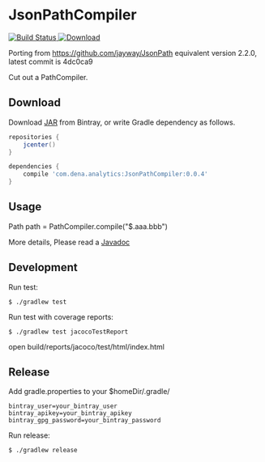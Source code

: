 # JsonPathCompiler

[![Build Status](https://travis-ci.org/kysnm/JsonPathCompiler.svg?branch=master)](https://travis-ci.org/kysnm/JsonPathCompiler)[ ![Download](https://api.bintray.com/packages/medjed/maven/JsonPathCompiler/images/download.svg) ](https://bintray.com/medjed/maven/JsonPathCompiler/_latestVersion)

Porting from https://github.com/jayway/JsonPath equivalent version 2.2.0, latest commit is 4dc0ca9

Cut out a PathCompiler.

## Download

Download [JAR](https://bintray.com/medjed/maven/JsonPathCompiler) from Bintray,
or write Gradle dependency as follows.

```groovy
repositories {
    jcenter()
}

dependencies {
    compile 'com.dena.analytics:JsonPathCompiler:0.0.4'
}
```

## Usage

Path path = PathCompiler.compile("$.aaa.bbb")

More details, Please read a [Javadoc](https://kysnm.github.io/JsonPathCompiler/)

## Development

Run test:

```
$ ./gradlew test
```

Run test with coverage reports:

```
$ ./gradlew test jacocoTestReport
```

open build/reports/jacoco/test/html/index.html

## Release

Add gradle.properties to your $homeDir/.gradle/

```gradle.properties
bintray_user=your_bintray_user
bintray_apikey=your_bintray_apikey
bintray_gpg_password=your_bintray_password
```

Run release:

```
$ ./gradlew release
```
